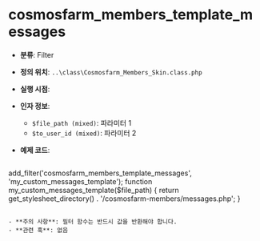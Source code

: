# cosmosfarm_members_template_messages

- **분류**: Filter
- **정의 위치**: `..\class\Cosmosfarm_Members_Skin.class.php`
- **실행 시점**: 
- **인자 정보**:
  - `$file_path (mixed)`: 파라미터 1
  - `$to_user_id (mixed)`: 파라미터 2
- **예제 코드**:

  ```php
add_filter('cosmosfarm_members_template_messages', 'my_custom_messages_template');
    function my_custom_messages_template($file_path) {
        return get_stylesheet_directory() . '/cosmosfarm-members/messages.php';
    }
  ```

- **주의 사항**: 필터 함수는 반드시 값을 반환해야 합니다.
- **관련 훅**: 없음
